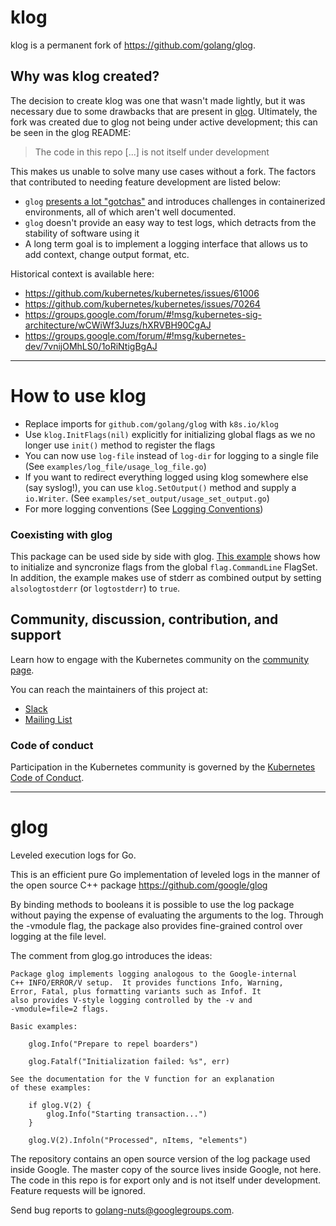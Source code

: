 # klog

klog is a permanent fork of https://github.com/golang/glog.

## Why was klog created?

The decision to create klog was one that wasn't made lightly, but it was necessary due to some
drawbacks that are present in [glog](https://github.com/golang/glog). Ultimately, the fork was created due to glog not being under active development; this can be seen in the glog README:

> The code in this repo [...] is not itself under development

This makes us unable to solve many use cases without a fork. The factors that contributed to needing feature development are listed below:

- `glog` [presents a lot "gotchas"](https://github.com/kubernetes/kubernetes/issues/61006) and introduces challenges in containerized environments, all of which aren't well documented.
- `glog` doesn't provide an easy way to test logs, which detracts from the stability of software using it
- A long term goal is to implement a logging interface that allows us to add context, change output format, etc.

Historical context is available here:

- https://github.com/kubernetes/kubernetes/issues/61006
- https://github.com/kubernetes/kubernetes/issues/70264
- https://groups.google.com/forum/#!msg/kubernetes-sig-architecture/wCWiWf3Juzs/hXRVBH90CgAJ
- https://groups.google.com/forum/#!msg/kubernetes-dev/7vnijOMhLS0/1oRiNtigBgAJ

---

# How to use klog

- Replace imports for `github.com/golang/glog` with `k8s.io/klog`
- Use `klog.InitFlags(nil)` explicitly for initializing global flags as we no longer use `init()` method to register the flags
- You can now use `log-file` instead of `log-dir` for logging to a single file (See `examples/log_file/usage_log_file.go`)
- If you want to redirect everything logged using klog somewhere else (say syslog!), you can use `klog.SetOutput()` method and supply a `io.Writer`. (See `examples/set_output/usage_set_output.go`)
- For more logging conventions (See [Logging Conventions](https://github.com/kubernetes/community/blob/master/contributors/devel/sig-instrumentation/logging.md))

### Coexisting with glog

This package can be used side by side with glog. [This example](examples/coexist_glog/coexist_glog.go) shows how to initialize and syncronize flags from the global `flag.CommandLine` FlagSet. In addition, the example makes use of stderr as combined output by setting `alsologtostderr` (or `logtostderr`) to `true`.

## Community, discussion, contribution, and support

Learn how to engage with the Kubernetes community on the [community page](http://kubernetes.io/community/).

You can reach the maintainers of this project at:

- [Slack](https://kubernetes.slack.com/messages/sig-architecture)
- [Mailing List](https://groups.google.com/forum/#!forum/kubernetes-sig-architecture)

### Code of conduct

Participation in the Kubernetes community is governed by the [Kubernetes Code of Conduct](code-of-conduct.md).

---

# glog

Leveled execution logs for Go.

This is an efficient pure Go implementation of leveled logs in the
manner of the open source C++ package
https://github.com/google/glog

By binding methods to booleans it is possible to use the log package
without paying the expense of evaluating the arguments to the log.
Through the -vmodule flag, the package also provides fine-grained
control over logging at the file level.

The comment from glog.go introduces the ideas:

    Package glog implements logging analogous to the Google-internal
    C++ INFO/ERROR/V setup.  It provides functions Info, Warning,
    Error, Fatal, plus formatting variants such as Infof. It
    also provides V-style logging controlled by the -v and
    -vmodule=file=2 flags.

    Basic examples:

    	glog.Info("Prepare to repel boarders")

    	glog.Fatalf("Initialization failed: %s", err)

    See the documentation for the V function for an explanation
    of these examples:

    	if glog.V(2) {
    		glog.Info("Starting transaction...")
    	}

    	glog.V(2).Infoln("Processed", nItems, "elements")

The repository contains an open source version of the log package
used inside Google. The master copy of the source lives inside
Google, not here. The code in this repo is for export only and is not itself
under development. Feature requests will be ignored.

Send bug reports to golang-nuts@googlegroups.com.
